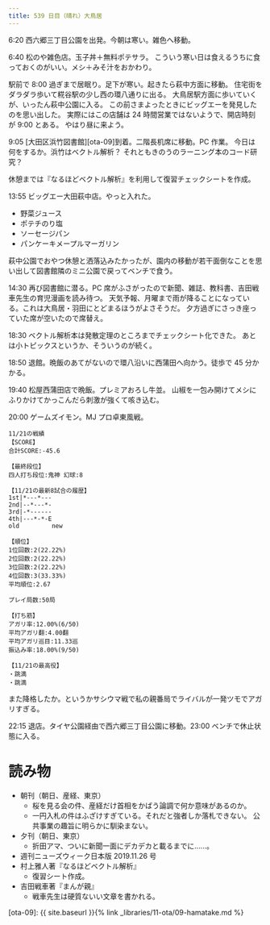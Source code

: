 ```yaml
---
title: 539 日目（晴れ）大鳥居
---
```


6:20 西六郷三丁目公園を出発。今朝は寒い。雑色へ移動。

6:40 松のや雑色店。玉子丼＋無料ポテサラ。
こういう寒い日は食えるうちに食っておくのがいい。メシ＋みそ汁をおかわり。

駅前で 8:00 過ぎまで居眠り。足下が寒い。起きたら萩中方面に移動。
住宅街をダラダラ歩いて糀谷駅の少し西の環八通りに出る。
大鳥居駅方面に歩いていくが、いったん萩中公園に入る。
この前さまよったときにビッグエーを発見したのを思い出した。
実際にはこの店舗は 24 時間営業ではないようで、開店時刻が 9:00 とある。
やはり昼に来よう。

9:05 [大田区浜竹図書館][ota-09]到着。二階長机席に移動。PC 作業。
今日は何をするか。浜竹はベクトル解析？ それともきのうのラーニング本のコード研究？

休憩までは『なるほどベクトル解析』を利用して復習チェックシートを作成。

13:55 ビッグエー大田萩中店。やっと入れた。

* 野菜ジュース
* ポテチのり塩
* ソーセージパン
* パンケーキメープルマーガリン

萩中公園でおやつ休憩と洒落込みたかったが、園内の移動が若干面倒なことを思い出して図書館隣のミニ公園で戻ってベンチで食う。

14:30 再び図書館に潜る。PC 席がふさがったので新聞、雑誌、教科書、吉田戦車先生の育児漫画を読み待つ。
天気予報、月曜まで雨が降ることになっている。これは大鳥居・羽田にとどまるほうがよさそうだ。
夕方過ぎにさっき座っていた席が空いたので席替え。

18:30 ベクトル解析本は発散定理のところまでチェックシート化できた。
あとは小トピックスというか、そういうのが続く。

18:50 退館。晩飯のあてがないので環八沿いに西蒲田へ向かう。徒歩で 45 分かかる。

19:40 松屋西蒲田店で晩飯。プレミアおろし牛並。
山椒を一包み開けてメシにふりかけてかっこんだら刺激が強くて咳き込む。

20:00 ゲームズイモン。MJ プロ卓東風戦。

```text
11/21の戦績
【SCORE】
合計SCORE:-45.6

【最終段位】
四人打ち段位:鬼神 幻球:8

【11/21の最新8試合の履歴】
1st|*---*---
2nd|--*---*-
3rd|-*------
4th|---*-*-E
old         new

【順位】
1位回数:2(22.22%)
2位回数:2(22.22%)
3位回数:2(22.22%)
4位回数:3(33.33%)
平均順位:2.67

プレイ局数:50局

【打ち筋】
アガリ率:12.00%(6/50)
平均アガリ翻:4.00翻
平均アガリ巡目:11.33巡
振込み率:18.00%(9/50)

【11/21の最高役】
・跳満
・跳満
```

また降格したか。というかサシウマ戦で私の親番局でライバルが一発ツモでアガリすぎる。

22:15 退店。タイヤ公園経由で西六郷三丁目公園に移動。23:00 ベンチで休止状態に入る。

# 読み物

* 朝刊（朝日、産経、東京）
  * 桜を見る会の件、産経だけ首相をかばう論調で何か意味があるのか。
  * 一円入札の件はふざけすぎている。それだと強者しか落札できない。
    公共事業の趣旨に明らかに馴染まない。
* 夕刊（朝日、東京）
  * 折田アマ、ついに新聞一面にデカデカと載るまでに……。
* 週刊ニューズウィーク日本版 2019.11.26 号
* 村上雅人著『なるほどベクトル解析』
  * 復習シート作成。
* 吉田戦車著『まんが親』
  * 戦車先生は硬質ないい文章を書かれる。

[ota-09]: {{ site.baseurl }}{% link _libraries/11-ota/09-hamatake.md %}
